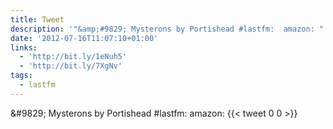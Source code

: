 ```yaml
---
title: Tweet
description: '"&amp;#9829; Mysterons by Portishead #lastfm:  amazon: "'
date: '2012-07-16T11:07:10+01:00'
links:
  - 'http://bit.ly/1eNuh5'
  - 'http://bit.ly/7XgNv'
tags:
  - lastfm
---
```

&amp;#9829; Mysterons by Portishead #lastfm:  amazon: 
      {{< tweet 0 0 >}}
    
